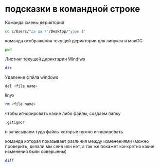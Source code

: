 # подсказки в командной строке

Команда смены дериктория
```sh
cd c/Users/"да да я"/Desktop/"урок 1"
```

команда отображения текущей дериктории для линукса и макOC
```sh
pwd
```

Листинг текущей дириктории Windiws
```sh
dir
```

Удаление фпйла windows
```sh
del <file name>
```

linyx
```sh
rm <file name>
```

чтобы игнорировать какие либо файлы, создаем папку
```sh
.gitignor
```
 и записываем туда файлы которые нужно игнорировать

 команда которая показывает различия между изменениями (можно проверить, делали мы сейв или нет, а так же покажет конкретно какие изменения были совершены)
 ```sh
 diff
 ```